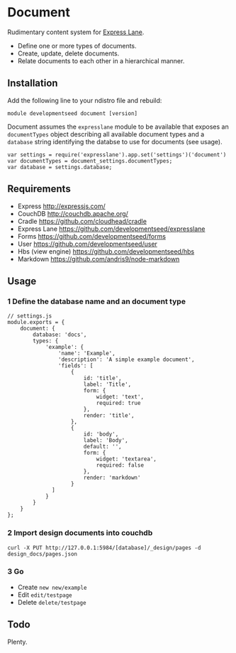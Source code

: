 
# Document

Rudimentary content system for [Express Lane](https://github.com/developmentseed/expresslane).

- Define one or more types of documents.
- Create, update, delete documents.
- Relate documents to each other in a hierarchical manner.

## Installation

Add the following line to your ndistro file and rebuild:

    module developmentseed document [version]

Document assumes the `expresslane` module to be available that exposes an
`documentTypes` object describing all available document types and a `database`
string identifying the databse to use for documents (see usage).

    var settings = require('expresslane').app.set('settings')('document')
    var documentTypes = document_settings.documentTypes;
    var database = settings.database;

## Requirements

- Express http://expressjs.com/
- CouchDB http://couchdb.apache.org/
- Cradle https://github.com/cloudhead/cradle
- Express Lane https://github.com/developmentseed/expresslane
- Forms https://github.com/developmentseed/forms
- User https://github.com/developmentseed/user
- Hbs (view engine) https://github.com/developmentseed/hbs
- Markdown https://github.com/andris9/node-markdown

## Usage

### 1 Define the database name and an document type

    // settings.js
    module.exports = {
        document: {
            database: 'docs',
            types: {
                'example': {
                    'name': 'Example',
                    'description': 'A simple example document',
                    'fields': [
                        {
                            id: 'title',
                            label: 'Title',
                            form: {
                                widget: 'text',
                                required: true
                            },
                            render: 'title',
                        },
                        {
                            id: 'body',
                            label: 'Body',
                            default: '',
                            form: {
                                widget: 'textarea',
                                required: false
                            },
                            render: 'markdown'
                        }
                  ]
                }
            }
        }
    };

### 2 Import design documents into couchdb

    curl -X PUT http://127.0.0.1:5984/[database]/_design/pages -d design_docs/pages.json

### 3 Go

- Create `new new/example`
- Edit `edit/testpage`
- Delete `delete/testpage`

## Todo

Plenty.
